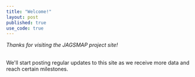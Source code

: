 ```yaml
---
title: "Welcome!"
layout: post
published: true
use_code: true
---
```

<i>Thanks for visiting the JAGSMAP project site!</i>

<br>
We'll start posting regular updates to this site as we receive more data and reach certain milestones.
